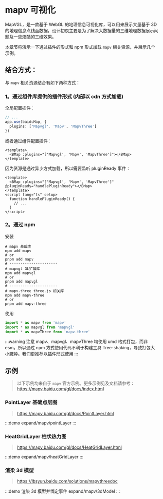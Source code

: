 # mapv 可视化

MapVGL，是一款基于 WebGL 的地理信息可视化库，可以用来展示大量基于 3D 的地理信息点线面数据。设计初衷主要是为了解决大数据量的三维地理数据展示问题及一些炫酷的三维效果。

本章节将演示一下通过插件的形式和 npm 形式加载 `mapv` 相关资源，并展示几个示例。

## 结合方式：

与 `mapv` 相关资源结合有如下两种方式：

### 1。通过组件库提供的插件形式 (内部以 cdn 方式加载)

全局配置插件：

```ts
// ...
app.use(baiduMap, {
  plugins: ['Mapvgl', 'Mapv', 'MapvThree']
})
```

或者通过组件配置插件：

```vue
<template>
  <BMap :plugins="['Mapvgl', 'Mapv', 'MapvThree']"></BMap>
</template>
```

因为资源是通过异步方式加载，所以需要监听 pluginReady 事件：

```vue
<template>
  <BMap :plugins="['Mapvgl', 'Mapv', 'MapvThree']" @pluginReady="handlePluginReady"></BMap>
</template>
<script lang="ts" setup>
  function handlePluginReady() {
    // ...
  }
</script>
```

### 2。通过 npm

安装

```shell
# mapv 基础库
npm add mapv
# or
pnpm add mapv
# ----------------------
# mapvgl GL扩展库
npm add mapvgl
# or
pnpm add mapvgl
# ----------------------
# mapv-three three.js 相关库
npm add mapv-three
# or
pnpm add mapv-three
```

使用

```ts
import * as mapv from 'mapv'
import * as mapvgl from 'mapvgl'
import * as mapvThree from 'mapv-three'
```

:::warning 注意
mapv、mapvgl、mapvThree 均使用 umd 格式打包，而非 esm。所以通过 npm 方式使用代码不利于构建工具 Tree-shaking，导致打包大小臃肿。我们更推荐以插件形式使用
:::

## 示例

> 以下示例均来自于 `mapv` 官方示例。更多示例见及文档请参考：https://mapv.baidu.com/gl/docs/index.html

### PointLayer 基础点层图

> https://mapv.baidu.com/gl/docs/PointLayer.html

:::demo
expand/mapv/pointLayer
:::

### HeatGridLayer 柱状热力图

> https://mapv.baidu.com/gl/docs/HeatGridLayer.html

:::demo
expand/mapv/heatGridLayer
:::

### 渲染 3d 模型

> https://lbsyun.baidu.com/solutions/mapvthreedoc

:::demo 渲染 3d 模型并绑定事件
expand/mapv/3dModel
:::
